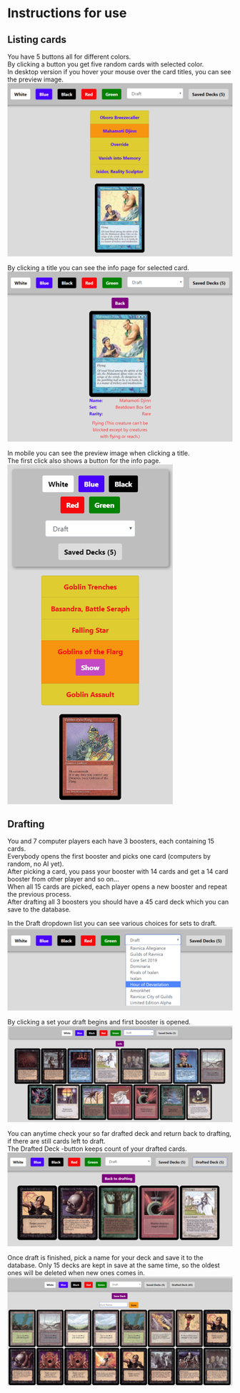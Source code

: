 # Instructions for use

## Listing cards

You have 5 buttons all for different colors.
<br />
By clicking a button you get five random cards with selected color.
<br />
In desktop version if you hover your mouse over the card titles, you can see the preview image.
<br />
![img-01](https://github.com/villeverkkonen/mtg-database-frontend/blob/master/documentation/images/img-01.png)

By clicking a title you can see the info page for selected card.
<br />
![img-02](https://github.com/villeverkkonen/mtg-database-frontend/blob/master/documentation/images/img-02.png)

In mobile you can see the preview image when clicking a title.
<br />
The first click also shows a button for the info page.
<br />
![img-03](https://github.com/villeverkkonen/mtg-database-frontend/blob/master/documentation/images/img-03.png)

## Drafting

You and 7 computer players each have 3 boosters, each containing 15 cards.
<br />
Everybody opens the first booster and picks one card (computers by random, no AI yet).
<br />
After picking a card, you pass your booster with 14 cards and get a 14 card booster from other player and so on...
<br />
When all 15 cards are picked, each player opens a new booster and repeat the previous process.
<br />
After drafting all 3 boosters you should have a 45 card deck which you can save to the database.

In the Draft dropdown list you can see various choices for sets to draft.
<br />
![img-04](https://github.com/villeverkkonen/mtg-database-frontend/blob/master/documentation/images/img-04.png)

By clicking a set your draft begins and first booster is opened.
<br />
![img-05](https://github.com/villeverkkonen/mtg-database-frontend/blob/master/documentation/images/img-05.png)

You can anytime check your so far drafted deck and return back to drafting, if there are still cards left to draft.
<br />
The Drafted Deck -button keeps count of your drafted cards.
<br />
![img-06](https://github.com/villeverkkonen/mtg-database-frontend/blob/master/documentation/images/img-06.png)

Once draft is finished, pick a name for your deck and save it to the database. Only 15 decks are kept in save at the same time, so the oldest ones will be deleted when new ones comes in.
<br />
![img-07](https://github.com/villeverkkonen/mtg-database-frontend/blob/master/documentation/images/img-07.png)